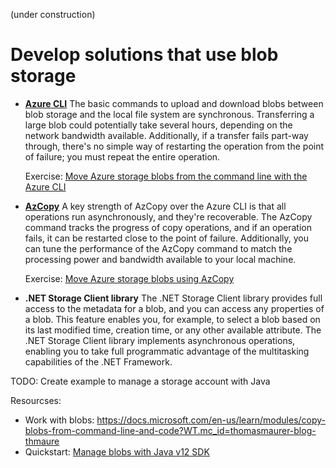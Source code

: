 (under construction)
# Develop solutions that use blob storage

* **[Azure CLI](https://docs.microsoft.com/en-us/learn/modules/copy-blobs-from-command-line-and-code/3-move-blobs-using-cli)**
The basic commands to upload and download blobs between blob storage and the local file system are synchronous. Transferring a large blob could potentially take several hours, depending on the network bandwidth available. Additionally, if a transfer fails part-way through, there's no simple way of restarting the operation from the point of failure; you must repeat the entire operation.

  Exercise: [Move Azure storage blobs from the command line with the Azure CLI](https://docs.microsoft.com/en-us/learn/modules/copy-blobs-from-command-line-and-code/4-exercise-move-blobs-using-cli)

* **[AzCopy](https://docs.microsoft.com/en-us/learn/modules/copy-blobs-from-command-line-and-code/5-move-blobs-using-azcopy)**
A key strength of AzCopy over the Azure CLI is that all operations run asynchronously, and they're recoverable. The AzCopy command tracks the progress of copy operations, and if an operation fails, it can be restarted close to the point of failure. Additionally, you can tune the performance of the AzCopy command to match the processing power and bandwidth available to your local machine.

  Exercise: [Move Azure storage blobs using AzCopy](https://docs.microsoft.com/en-us/learn/modules/copy-blobs-from-command-line-and-code/6-exercise-move-blobs-using-azcopy)

* **.NET Storage Client library**
The .NET Storage Client library provides full access to the metadata for a blob, and you can access any properties of a blob. This feature enables you, for example, to select a blob based on its last modified time, creation time, or any other available attribute.
The .NET Storage Client library implements asynchronous operations, enabling you to take full programmatic advantage of the multitasking capabilities of the .NET Framework.


TODO: Create example to manage a storage account with Java 

Resourcses:
* Work with blobs: https://docs.microsoft.com/en-us/learn/modules/copy-blobs-from-command-line-and-code?WT.mc_id=thomasmaurer-blog-thmaure
* Quickstart: [Manage blobs with Java v12 SDK](https://docs.microsoft.com/en-us/azure/storage/blobs/storage-quickstart-blobs-java?tabs=powershell)
